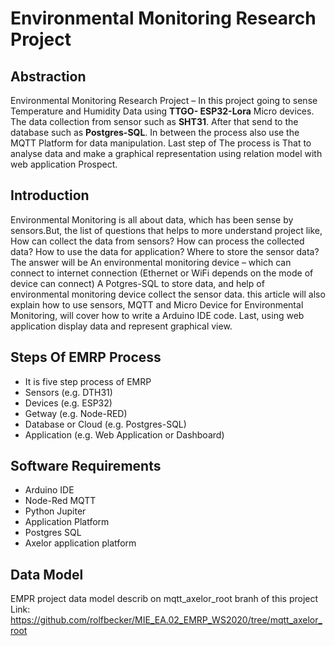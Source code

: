 Environmental Monitoring Research Project
============================================

Abstraction
-------------------

Environmental Monitoring Research Project – In this project going to sense Temperature and Humidity Data using **TTGO- ESP32-Lora** Micro devices. The data collection from sensor such as **SHT31**. After that send to the database such as **Postgres-SQL**. In between the process also use the MQTT Platform for data manipulation. Last step of The process is That to analyse data and make a graphical representation using relation model with web application Prospect.

Introduction
-------------------

Environmental Monitoring is all about data, which has been sense by sensors.But, the list of questions that helps to more understand project like, How can collect the data from sensors? How can process the collected data? How to use the data for application? Where to store the sensor data? The answer will be An environmental monitoring device – which can connect to internet connection (Ethernet or WiFi depends on the mode of device can connect) A Potgres-SQL to store data, and help of environmental monitoring device collect the sensor data. this article will also explain how to use sensors, MQTT and Micro Device for Environmental Monitoring, will cover how to write a Arduino IDE code. Last, using web application display data and represent graphical view.

Steps Of EMRP Process
----------------------

* It is five step process of EMRP 
* Sensors (e.g. DTH31)
* Devices (e.g. ESP32)
* Getway  (e.g. Node-RED)
* Database or Cloud (e.g. Postgres-SQL) 
* Application (e.g. Web Application or Dashboard)

Software Requirements
----------------------

  * Arduino IDE
  * Node-Red MQTT
  * Python Jupiter
  * Application Platform
  * Postgres SQL
  * Axelor application platform

Data Model
------------
EMPR project data model describ on mqtt_axelor_root branh of this project
Link: https://github.com/rolfbecker/MIE_EA.02_EMRP_WS2020/tree/mqtt_axelor_root







 

